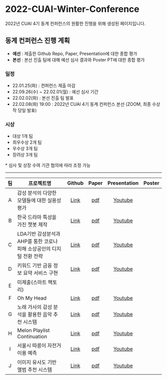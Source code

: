 # 2022-CUAI-Winter-Conference


2022년 CUAI 4기 동계 컨퍼런스의 원활한 진행을 위해 생성된 페이지입니다. 


## 동계 컨퍼런스 진행 계획
- **예선** : 제출한 Github Repo, Paper, Presentation에 대한 종합 평가
- **본선** : 본선 진출 팀에 대해 예선 심사 결과와 Poster PT에 대한 종합 평가

### 일정
- 22.01.25(화) : 컨퍼런스 제출 마감
- 22.09.26(수) ~ 22.02.01(월) : 예선 심사 기간
- 22.02.02(화) : 본선 진출 팀 발표
- 22.02.08(화) 19:00 : 2022년 CUAI 4기 동계 컨퍼런스 본선 (ZOOM, 최종 수상작 당일 발표)

### 시상
- 대상 1개 팀
- 최우수상 2개 팀
- 우수상 3개 팀
- 장려상 3개 팀  

\* 심사 및 상장 수여 기관 협의에 따라 조정 가능


---

|팀|프로젝트명|Github|Paper|Presentation|Poster|
|:---:|---|:---:|:---:|:---:|:---:|
|A| 감성 분석의 다양한 모델들에 대한 실용성 평가 |[Link](https://github.com/CUAI-CAU/Emotion_Recognition.git) |[pdf]() |[Youtube]() | |
|B|한국 드라마 특성을 가진 챗봇 제작 |[Link]() |[pdf]() |[Youtube]() | |
|C| LDA기반 감성분석과 AHP를 통한 코로나 피해 소상공인의 디지털 전환 전략|[Link](https://github.com/CUAI-CAU/Finance-TeamC.git) |[pdf]() |[Youtube]() | |
|D| 키워드 기반 금융 정보 요약 서비스 구현|[Link]() |[pdf]() |[Youtube]() | |
|E|미제출(스마트 팩토리) | | | | |
|F| Oh My Head|[Link](https://github.com/CUAI-CAU/OhMyHead.git) |[pdf]() |[Youtube]() | |
|G| 노래 가사의 감성 분석을 활용한 음악 추천 시스템 |[Link](https://github.com/CUAI-CAU/Recommendation_Lyrics.git) |[pdf]() |[Youtube]() | |
|H| Melon Playlist Continuation|[Link](https://github.com/CUAI-CAU/MERONA_kakao_arena.git) |[pdf]() |[Youtube]() | |
|I| 서울시 따릉이 자전거 이용 예측|[Link](https://github.com/CUAI-CAU/BicycleUse.git) |[pdf]() |[Youtube]() | |
|J|이미지 유사도 기반 앨범 추천 시스템 |[Link](https://github.com/CUAI-CAU/Recommend-By-Album-Covers.git) |[pdf]() |[Youtube]() | |
